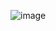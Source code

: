 ![image](https://github.com/a2rp/react-redux-toolkit-mern-crud-app/assets/5670738/606887cb-c499-40d0-b358-7fe8d4ecabfb)


